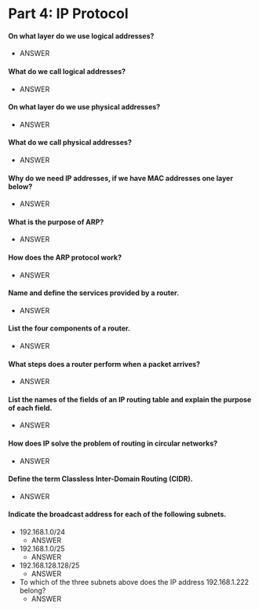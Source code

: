 # Part 4: IP Protocol
#### On what layer do we use logical addresses?
* ANSWER

#### What do we call logical addresses?
* ANSWER

#### On what layer do we use physical addresses?
* ANSWER

#### What do we call physical addresses?
* ANSWER

#### Why do we need IP addresses, if we have MAC addresses one layer below?
* ANSWER

#### What is the purpose of ARP?
* ANSWER

#### How does the ARP protocol work?
* ANSWER

#### Name and define the services provided by a router.
* ANSWER

#### List the four components of a router.
* ANSWER

#### What steps does a router perform when a packet arrives?
* ANSWER

#### List the names of the fields of an IP routing table and explain the purpose of each field.
* ANSWER

####  How does IP solve the problem of routing in circular networks?
* ANSWER

####  Define the term Classless Inter-Domain Routing (CIDR).
* ANSWER

#### Indicate the broadcast address for each of the following subnets.
* 192.168.1.0/24
    * ANSWER
* 192.168.1.0/25
    * ANSWER
* 192.168.128.128/25
    * ANSWER
* To which of the three subnets above does the IP address 192.168.1.222 belong?
    * ANSWER